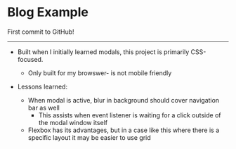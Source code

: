 # Blog Example

First commit to GitHub!

---

* Built when I initially learned modals, this project is primarily CSS-focused.
  * Only built for my browswer- is not mobile friendly
  
* Lessons learned:
  * When modal is active, blur in background should cover navigation bar as well
    * This assists when event listener is waiting for a click outside of the modal window itself
  * Flexbox has its advantages, but in a case like this where there is a specific layout it may be easier to use grid
